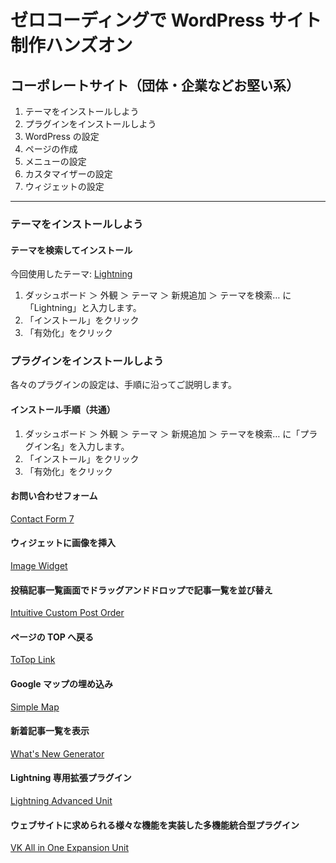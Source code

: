 # ゼロコーディングで WordPress サイト制作ハンズオン

## コーポレートサイト（団体・企業などお堅い系）

1. テーマをインストールしよう
1. プラグインをインストールしよう
1. WordPress の設定
1. ページの作成
1. メニューの設定
1. カスタマイザーの設定
1. ウィジェットの設定

----

### テーマをインストールしよう

#### テーマを検索してインストール

今回使用したテーマ: [Lightning](https://ja.wordpress.org/themes/lightning/)

1. ダッシュボード ＞ 外観 ＞ テーマ ＞ 新規追加 ＞ テーマを検索… に「Lightning」と入力します。
1. 「インストール」をクリック
1. 「有効化」をクリック

### プラグインをインストールしよう

各々のプラグインの設定は、手順に沿ってご説明します。

#### インストール手順（共通）

1. ダッシュボード ＞ 外観 ＞ テーマ ＞ 新規追加 ＞ テーマを検索… に「プラグイン名」を入力します。
1. 「インストール」をクリック
1. 「有効化」をクリック

#### お問い合わせフォーム

[Contact Form 7](https://ja.wordpress.org/plugins/contact-form-7/)

#### ウィジェットに画像を挿入

[Image Widget](https://ja.wordpress.org/plugins/image-widget/)

#### 投稿記事一覧画面でドラッグアンドドロップで記事一覧を並び替え

[Intuitive Custom Post Order](https://ja.wordpress.org/plugins/intuitive-custom-post-order/)

#### ページの TOP へ戻る

[ToTop Link](https://ja.wordpress.org/plugins/totop-link/)

#### Google マップの埋め込み

[Simple Map](https://ja.wordpress.org/plugins/simple-map/)

#### 新着記事一覧を表示

[What's New Generator](https://ja.wordpress.org/plugins/whats-new-genarator/)

#### Lightning 専用拡張プラグイン

[Lightning Advanced Unit](https://wordpress.org/plugins/lightning-advanced-unit/)

#### ウェブサイトに求められる様々な機能を実装した多機能統合型プラグイン

[VK All in One Expansion Unit](https://ja.wordpress.org/plugins/vk-all-in-one-expansion-unit/)
